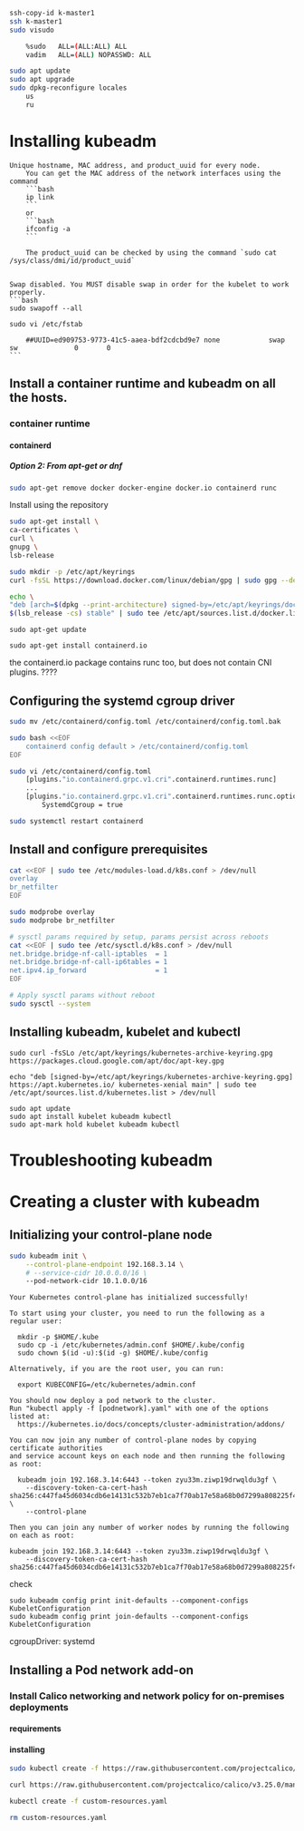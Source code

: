 ```bash
ssh-copy-id k-master1
ssh k-master1
sudo visudo

    %sudo   ALL=(ALL:ALL) ALL
    vadim	ALL=(ALL) NOPASSWD: ALL
```

```bash
sudo apt update
sudo apt upgrade
sudo dpkg-reconfigure locales
    us
    ru
```

# Installing kubeadm
    Unique hostname, MAC address, and product_uuid for every node.
        You can get the MAC address of the network interfaces using the command 
        ```bash
        ip link
        ```
        or
        ```bash
        ifconfig -a
        ```

        The product_uuid can be checked by using the command `sudo cat /sys/class/dmi/id/product_uuid`


    Swap disabled. You MUST disable swap in order for the kubelet to work properly.
    ```bash
    sudo swapoff --all

    sudo vi /etc/fstab

        ##UUID=ed909753-9773-41c5-aaea-bdf2cdcbd9e7 none            swap    sw              0       0
    ```

## Install a container runtime and kubeadm on all the hosts.    
### container runtime
#### containerd
##### Option 2: From apt-get or dnf
```bash
sudo apt-get remove docker docker-engine docker.io containerd runc
```

Install using the repository
```bash
sudo apt-get install \
ca-certificates \
curl \
gnupg \
lsb-release
```
```bash
sudo mkdir -p /etc/apt/keyrings
curl -fsSL https://download.docker.com/linux/debian/gpg | sudo gpg --dearmor -o /etc/apt/keyrings/docker.gpg
```
```bash
echo \
"deb [arch=$(dpkg --print-architecture) signed-by=/etc/apt/keyrings/docker.gpg] https://download.docker.com/linux/debian \
$(lsb_release -cs) stable" | sudo tee /etc/apt/sources.list.d/docker.list > /dev/null
```
```
sudo apt-get update
```
```
sudo apt-get install containerd.io
```
the containerd.io package contains runc too, but does not contain CNI plugins. ????

## Configuring the systemd cgroup driver
```bash
sudo mv /etc/containerd/config.toml /etc/containerd/config.toml.bak

sudo bash <<EOF
    containerd config default > /etc/containerd/config.toml
EOF
```

```bash
sudo vi /etc/containerd/config.toml
    [plugins."io.containerd.grpc.v1.cri".containerd.runtimes.runc]
    ...
    [plugins."io.containerd.grpc.v1.cri".containerd.runtimes.runc.options]
        SystemdCgroup = true                    
```
```bash
sudo systemctl restart containerd
```
## Install and configure prerequisites
```bash
cat <<EOF | sudo tee /etc/modules-load.d/k8s.conf > /dev/null
overlay
br_netfilter
EOF

sudo modprobe overlay
sudo modprobe br_netfilter

# sysctl params required by setup, params persist across reboots
cat <<EOF | sudo tee /etc/sysctl.d/k8s.conf > /dev/null
net.bridge.bridge-nf-call-iptables  = 1
net.bridge.bridge-nf-call-ip6tables = 1
net.ipv4.ip_forward                 = 1
EOF

# Apply sysctl params without reboot
sudo sysctl --system
```

## Installing kubeadm, kubelet and kubectl 
```
sudo curl -fsSLo /etc/apt/keyrings/kubernetes-archive-keyring.gpg https://packages.cloud.google.com/apt/doc/apt-key.gpg

echo "deb [signed-by=/etc/apt/keyrings/kubernetes-archive-keyring.gpg] https://apt.kubernetes.io/ kubernetes-xenial main" | sudo tee /etc/apt/sources.list.d/kubernetes.list > /dev/null

sudo apt update
sudo apt install kubelet kubeadm kubectl
sudo apt-mark hold kubelet kubeadm kubectl
```
# Troubleshooting kubeadm
# Creating a cluster with kubeadm
## Initializing your control-plane node
```bash
sudo kubeadm init \
    --control-plane-endpoint 192.168.3.14 \
    # --service-cidr 10.0.0.0/16 \
    --pod-network-cidr 10.1.0.0/16
```

```
Your Kubernetes control-plane has initialized successfully!

To start using your cluster, you need to run the following as a regular user:

  mkdir -p $HOME/.kube
  sudo cp -i /etc/kubernetes/admin.conf $HOME/.kube/config
  sudo chown $(id -u):$(id -g) $HOME/.kube/config

Alternatively, if you are the root user, you can run:

  export KUBECONFIG=/etc/kubernetes/admin.conf

You should now deploy a pod network to the cluster.
Run "kubectl apply -f [podnetwork].yaml" with one of the options listed at:
  https://kubernetes.io/docs/concepts/cluster-administration/addons/

You can now join any number of control-plane nodes by copying certificate authorities
and service account keys on each node and then running the following as root:

  kubeadm join 192.168.3.14:6443 --token zyu33m.ziwp19drwqldu3gf \
	--discovery-token-ca-cert-hash sha256:c447fa45d6034cdb6e14131c532b7eb1ca7f70ab17e58a68b0d7299a808225f4 \
	--control-plane 

Then you can join any number of worker nodes by running the following on each as root:

kubeadm join 192.168.3.14:6443 --token zyu33m.ziwp19drwqldu3gf \
	--discovery-token-ca-cert-hash sha256:c447fa45d6034cdb6e14131c532b7eb1ca7f70ab17e58a68b0d7299a808225f4 

```
check
```
sudo kubeadm config print init-defaults --component-configs KubeletConfiguration
sudo kubeadm config print join-defaults --component-configs KubeletConfiguration
```
cgroupDriver: systemd

## Installing a Pod network add-on
### Install Calico networking and network policy for on-premises deployments
#### requirements
#### installing
```bash
sudo kubectl create -f https://raw.githubusercontent.com/projectcalico/calico/v3.25.0/manifests/tigera-operator.yaml

curl https://raw.githubusercontent.com/projectcalico/calico/v3.25.0/manifests/custom-resources.yaml -O

kubectl create -f custom-resources.yaml

rm custom-resources.yaml
```
